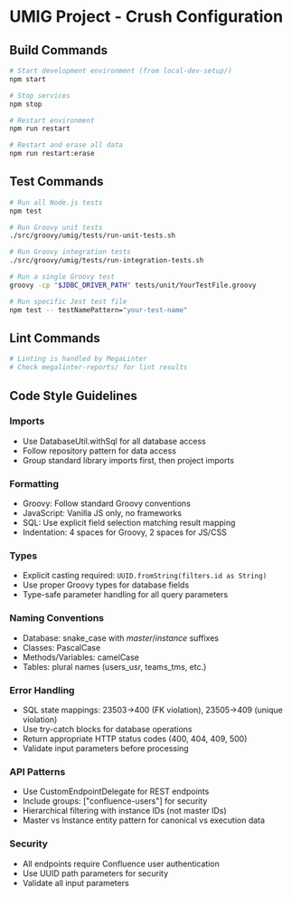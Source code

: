 # UMIG Project - Crush Configuration

## Build Commands
```bash
# Start development environment (from local-dev-setup/)
npm start

# Stop services
npm stop

# Restart environment
npm run restart

# Restart and erase all data
npm run restart:erase
```

## Test Commands
```bash
# Run all Node.js tests
npm test

# Run Groovy unit tests
./src/groovy/umig/tests/run-unit-tests.sh

# Run Groovy integration tests
./src/groovy/umig/tests/run-integration-tests.sh

# Run a single Groovy test
groovy -cp "$JDBC_DRIVER_PATH" tests/unit/YourTestFile.groovy

# Run specific Jest test file
npm test -- testNamePattern="your-test-name"
```

## Lint Commands
```bash
# Linting is handled by MegaLinter
# Check megalinter-reports/ for lint results
```

## Code Style Guidelines

### Imports
- Use DatabaseUtil.withSql for all database access
- Follow repository pattern for data access
- Group standard library imports first, then project imports

### Formatting
- Groovy: Follow standard Groovy conventions
- JavaScript: Vanilla JS only, no frameworks
- SQL: Use explicit field selection matching result mapping
- Indentation: 4 spaces for Groovy, 2 spaces for JS/CSS

### Types
- Explicit casting required: `UUID.fromString(filters.id as String)`
- Use proper Groovy types for database fields
- Type-safe parameter handling for all query parameters

### Naming Conventions
- Database: snake_case with _master_/_instance_ suffixes
- Classes: PascalCase
- Methods/Variables: camelCase
- Tables: plural names (users_usr, teams_tms, etc.)

### Error Handling
- SQL state mappings: 23503→400 (FK violation), 23505→409 (unique violation)
- Use try-catch blocks for database operations
- Return appropriate HTTP status codes (400, 404, 409, 500)
- Validate input parameters before processing

### API Patterns
- Use CustomEndpointDelegate for REST endpoints
- Include groups: ["confluence-users"] for security
- Hierarchical filtering with instance IDs (not master IDs)
- Master vs Instance entity pattern for canonical vs execution data

### Security
- All endpoints require Confluence user authentication
- Use UUID path parameters for security
- Validate all input parameters
